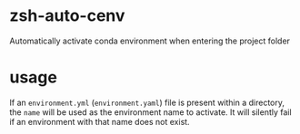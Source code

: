 # zsh-auto-cenv
Automatically activate conda environment when entering the project folder

# usage
If an `environment.yml` (`environment.yaml`) file is present within a directory, the `name` will be used as
the environment name to activate. It will silently fail if an environment with that name does not exist.